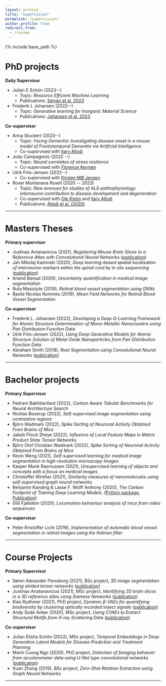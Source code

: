 ```yaml
---
layout: archive
title: "Supervision"
permalink: /supervision/
author_profile: true
redirect_from:
  - /resume
---
```


{% include base_path %}

PhD projects
======
**Daily Supervisor**
* Julian E Schön (2023--)
    * Topic: _Resource Efficient Machine Learning_
    * Publications: [Selvan et al. 2023](https://arxiv.org/abs/2303.10181)
* Frederik L Johansen (2022--)
    * Topic: _Generative learning for Inorganic Material Science_
    * Publications: [Johansen et al. 2023](https://chemrxiv.org/engage/chemrxiv/article-details/651ec9668bab5d2055b2d009)

**Co-supervisor**
* Anna Stuckert (2023--)
    * Topic: _Facing Dementia: Investigating disease onset in a mouse model of Frontotemporal Dementia via Artificial Intelligence_ 
    * Co-supervised with [Ilary Allodi](https://scholar.google.com/citations?user=qCDS1ccAAAAJ&hl=en)
* João Campagnolo (2022 --)
	* Topic: *Neural correlates of stress resilience*
    * Co-supervised with [Florence Kermen](https://scholar.google.fr/citations?user=OYpkRAwAAAAJ&hl=fr)
* Ulrik Friis-Jensen (2022--)
    * Co-supervised with [Kirsten MØ Jensen](https://scholar.google.dk/citations?user=0LD11kYAAAAJ&hl=da)
* Roser Montanana Rosell (2020 -- 2023)
	* Topic: *New avenues for studies of ALS-pathophysiology: interneuron contribution to disease development and degeneration*
    * Co-supervised with [Ole Kiehn]() and [Ilary Allodi](https://scholar.google.com/citations?user=qCDS1ccAAAAJ&hl=en)
	* Publications: [Allodi et al. (2020)](https://www.nature.com/articles/s41467-021-23224-7)
---

Masters Theses
======
**Primary supervisor**
* Justinas Antanavicius (2021), *Registering Mouse Brain Slices to a Reference Atlas with Convolutional Neural Networks* ([publication](https://openreview.net/forum?id=rRGzrXChq0F))
* Jan Mikolaj Kaminski (2020), *Deep learning-based spatial localisation of interneuron markers within the spinal cord by in situ sequencing* ([publication](https://openreview.net/forum?id=PLSdnHPx-W6))
* Anand Bansal (2020), *Uncertainty quantification in medical image segmentation*
* Ruta Masiulyte (2019), *Retinal blood vessel segmentation using GNNs*
* Basile Nicolas Rommes (2019), *Mean Field Networks for Retinal Blood Vessel Segmentation* 

**Co-supervisor**
* Frederik L. Johansen (2022), *Developing a Deep Q-Learning Framework for Atomic Structure Determination of Mono-Metallic Nanoclusters using Pair Distribution Function Data*
* Ulrik Friis-Jensen (2022), *Using Deep Generative Models for Atomic Structure Solution of Metal Oxide Nanoparticles from Pair Distribution Function Data*
* Abraham Smith (2018), *Root Segmentation using Convolutional Neural Networks* ([publication](https://raghavian.github.io/publication/2019-01-01-Segmentation-of-roots-in-soil-with-U-Net))

---

Bachelor projects
======
**Primary Supervisor**
* Pedram Bakhtiarifard (2022), *Carbon Aware Tabular Benchmarks for Neural Architecture Search*
* Nicklas Boserup (2022), *Self-supervised image segmentation using contrastive regions*
* Björn Wadmark (2022), *Spike Sorting of Neuronal Activity Obtained From Brains of Mice*
* Jakob Flinck Sheye (2022), *Influence of Local Feature Maps in Matrix Product State Tensor Networks*
* Björn Olof Christian Wadmark (2022), *Spike Sorting of Neuronal Activity Obtained From Brains of Mice*
* Kevin Weng (2021), *Self-supervised learning for medical image segmentation in high-resolution microscopy images*
* Kasper Munk Rasmussen (2021), *Unsupervised learning of objects and concepts with a focus on medical images*
* Christoffer Winther (2021), *Similarity measures of nanomolecules using self-supervised graph neural networks*
* Benjamin Kanding & Lasse F. Wolff Anthony (2020), *The Carbon Footprint of Training Deep Learning Models*, ([Python package](https://pypi.org/project/carbontracker/), [Publication](https://raghavian.github.io/publication/2020-07-carbontracker))
* Gilli Fjallstein (2020), *Locomotion behaviour analysis of mice from video sequences*

**Co-supervisor**
* Peter Kristoffer Licht (2016), *Implementation of automatic blood vessel segmentation in retinal images using the Kalman filter*

---

Course Projects
======
**Primary Supervisor**
* Søren Alexander Flensborg (2021), BSc project, *3D image segmentation using strided tensor networks* ([publication](https://www.melba-journal.org/papers/2022:005.html))
* Justinas Anatanavicius (2021), MSc project, *Identifying 2D brain slices in a 3D reference atlas using Siamese Networks* ([publication](https://openreview.net/forum?id=rRGzrXChq0F))
* Klas Rydhmer (2021), PhD project, *Dynamic β-VAEs for quantifying biodiversity by clustering optically recorded insect signals* ([publication](https://arxiv.org/abs/2102.05526))
* Andy Sode Anker (2020), MSc project, *Using CVAEs to Extract Structural Motifs from X-ray Scattering Data* ([publication](https://raghavian.github.io/publication/2020-07-characterisingAtomicStrucs))

**Co-supervisor**
* Julian Elisha Schön (2022), MSc project, *Temporal Embeddings in Deep Generative Latent Models for Disease Prediction and Treatment Planning*
* Manh Cuong Ngo (2020), PhD project, *Detection of foraging behavior from accelerometer data using U-Net type convolutional networks* ([publication](https://www.sciencedirect.com/science/article/pii/S1574954121000662))
* Xuan Zhong (2019), BSc project, *Zero-Shot Relation Extraction using Graph Neural Networks*

---


